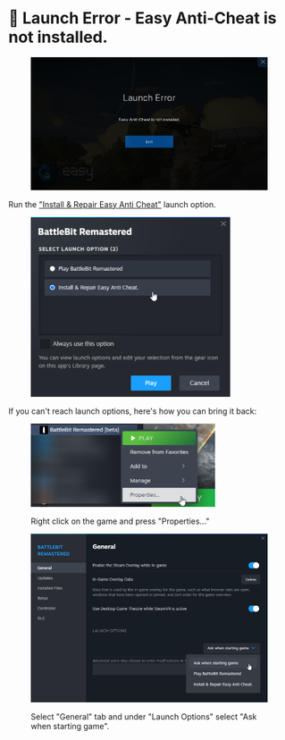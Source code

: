 # 🔘 Launch Error - Easy Anti-Cheat is not installed.

<figure><img src="../.gitbook/assets/eacnotinstalled.png" alt=""><figcaption></figcaption></figure>

Run the ["Install & Repair Easy Anti Cheat"](https://i.imgur.com/466AXn8.png) launch option.

<figure><img src="../.gitbook/assets/repaireac.png" alt="" width="357"><figcaption></figcaption></figure>

If you can't reach launch options, here's how you can bring it back:

<figure><img src="../.gitbook/assets/properties.png" alt="" width="330"><figcaption><p>Right click on the game and press "Properties..."</p></figcaption></figure>

<figure><img src="../.gitbook/assets/askwhenstarting.png" alt="" width="563"><figcaption><p>Select "General" tab and under "Launch Options" select "Ask when starting game".</p></figcaption></figure>
